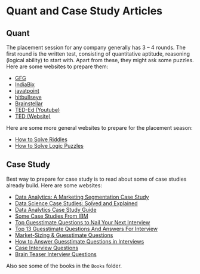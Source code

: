 # Quant and Case Study Articles

## Quant

The placement session for any company generally has 3 – 4 rounds. The first round is the written test, consisting of quantitative aptitude, reasoning (logical ability) to start with. Apart from these, they might ask some puzzles. Here are some websites to prepare them:

- [GFG](https://www.geeksforgeeks.org/placements-gq/)
- [IndiaBix](https://www.indiabix.com/)
- [javatpoint](https://www.javatpoint.com/aptitude/quantitative)
- [hitbullseye](https://www.hitbullseye.com/learning-home.php)
- [Brainstellar](https://brainstellar.com/)
- [TED-Ed (Youtube)](https://www.youtube.com/teded)
- [TED (Website)](https://www.ted.com/search?q=ted+ed+riddles)

Here are some more general websites to prepare for the placement season:

- [How to Solve Riddles](https://www.wikihow.com/Solve-Riddles)
- [How to Solve Logic Puzzles](https://www.wikihow.com/Solve-Logic-Puzzles)

## Case Study

Best way to prepare for case study is to read about some of case studies already build. Here are some websites:

- [Data Analytics: A Marketing Segmentation Case Study](https://inseaddataanalytics.github.io/INSEADAnalytics/BoatsSegmentationCaseSlides.pdf)
- [Data Science Case Studies: Solved and Explained](https://medium.com/analytics-vidhya/data-science-case-studies-solved-and-explained-7b077dc24531)
- [Data Analytics Case Study Guide](https://www.interviewquery.com/p/data-analytics-case-study)
- [Some Case Studies From IBM](https://theaims.ac.in/exed/case-studies.html)
- [Top Guesstimate Questions to Nail Your Next Interview](https://www.simplilearn.com/top-guesstimate-questions-article)
- [Top 13 Guesstimate Questions And Answers For Interview](https://www.naukri.com/learning/articles/top-interview-guesstimate-questions-and-answers/)
- [Market-Sizing & Guesstimate Questions](https://mconsultingprep.com/case-interview-market-sizing-guesstimate)
- [How to Answer Guesstimate Questions in Interviews](https://www.themuse.com/advice/how-to-answer-guesstimate-questions-in-interviews)
- [Case Interview Questions](https://mconsultingprep.com/case-interview-questions/)
- [Brain Teaser Interview Questions](https://mconsultingprep.com/case-interview-brain-teasers/)

Also see some of the books in the `Books` folder.

